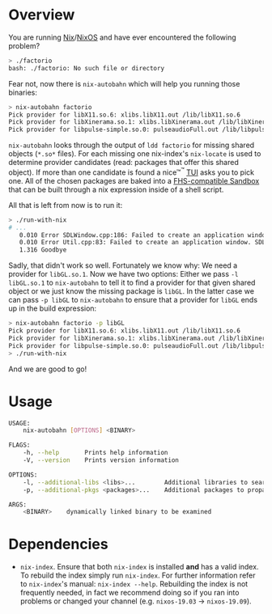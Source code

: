 # Overview

You are running [Nix](https://nixos.org/nixos/)/[NixOS](https://nixos.org/nix/)
and have ever encountered the following problem? 

```bash
> ./factorio
bash: ./factorio: No such file or directory
```
Fear not, now there is `nix-autobahn` which will help you running those
binaries:

```bash
> nix-autobahn factorio
Pick provider for libX11.so.6: xlibs.libX11.out /lib/libX11.so.6
Pick provider for libXinerama.so.1: xlibs.libXinerama.out /lib/libXinerama.so.1
Pick provider for libpulse-simple.so.0: pulseaudioFull.out /lib/libpulse-simple.so.0
```

`nix-autobahn` looks through the output of `ldd factorio` for missing shared
objects (`*.so*` files). For each missing one nix-index's `nix-locate` is used
to determine provider candidates (read: packages that offer this shared
object). If more than one candidate is found a nice™<sup>™</sup>
[TUI](https://docs.rs/dialoguer/) asks you to pick one. All of the chosen
packages are baked into a [FHS-compatible
Sandbox](https://nixos.org/nixpkgs/manual/#sec-fhs-environments) that can be
built through a nix expression inside of a shell script.

All that is left from now is to run it:
```bash
> ./run-with-nix
# ...
   0.010 Error SDLWindow.cpp:186: Failed to create an application window. SDL_Error: Failed loading libGL.so.1: libGL.so.1: cannot open shared object file: No such file or directory
   0.010 Error Util.cpp:83: Failed to create an application window. SDL_Error: Failed loading libGL.so.1: libGL.so.1: cannot open shared object file: No such file or directory
   1.316 Goodbye
```

Sadly, that didn't work so well. Fortunately we know why: We need a provider
for `libGL.so.1`. Now we have two options: Either we pass `-l libGL.so.1` to
`nix-autobahn` to tell it to find a provider for that given shared object or we
just know the missing package is `libGL`. In the latter case we can pass `-p
libGL` to `nix-autobahn` to ensure that a provider for `libGL` ends up in the
build expression:

```bash
> nix-autobahn factorio -p libGL
Pick provider for libX11.so.6: xlibs.libX11.out /lib/libX11.so.6
Pick provider for libXinerama.so.1: xlibs.libXinerama.out /lib/libXinerama.so.1
Pick provider for libpulse-simple.so.0: pulseaudioFull.out /lib/libpulse-simple.so.0
> ./run-with-nix
```

And we are good to go!

# Usage

```bash
USAGE:
    nix-autobahn [OPTIONS] <BINARY>

FLAGS:
    -h, --help       Prints help information
    -V, --version    Prints version information

OPTIONS:
    -l, --additional-libs <libs>...        Additional libraries to search for and propagate
    -p, --additional-pkgs <packages>...    Additional packages to propagate

ARGS:
    <BINARY>    dynamically linked binary to be examined
```

# Dependencies

- `nix-index`. Ensure that both `nix-index` is installed __and__ has a valid
  index. To rebuild the index simply run `nix-index`. For further information
  refer to `nix-index`'s manual: `nix-index --help`. Rebuilding the index is
  not frequently needed, in fact we recommend doing so if you ran into problems
  or changed your channel (e.g. `nixos-19.03` -> `nixos-19.09`).

